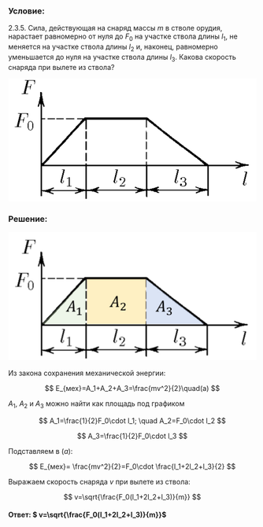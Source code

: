 ###  Условие:

$2.3.5.$ Сила, действующая на снаряд массы $m$ в стволе орудия, нарастает равномерно от нуля до $F_0$ на участке ствола длины $l_1$, не меняется на участке ствола длины $l_2$ и, наконец, равномерно уменьшается до нуля на участке ствола длины $l_3$. Какова скорость снаряда при вылете из ствола?

![К задаче $2.3.5$|537x267, 40%](../../img/2.3.5/2.3.5.png)

###  Решение:

![|1019x528, 50%](../../img/2.3.5/sol.jpg)

Из закона сохранения механической энергии:

$$
E_{мех}=A_1+A_2+A_3=\frac{mv^2}{2}\quad(a)
$$

$A_1$, $A_2$ и $A_3$ можно найти как площадь под графиком

$$
A_1=\frac{1}{2}F_0\cdot l_1; \quad A_2=F_0\cdot l_2
$$

$$
A_3=\frac{1}{2}F_0\cdot l_3
$$

Подставляем в $(a)$:

$$
E_{мех}= \frac{mv^2}{2}=F_0\cdot \frac{l_1+2l_2+l_3}{2}
$$

Выражаем скорость снаряда $v$ при вылете из ствола:

$$
v=\sqrt{\frac{F_0(l_1+2l_2+l_3)}{m}}
$$

#### Ответ: $ v=\sqrt{\frac{F_0(l_1+2l_2+l_3)}{m}}$